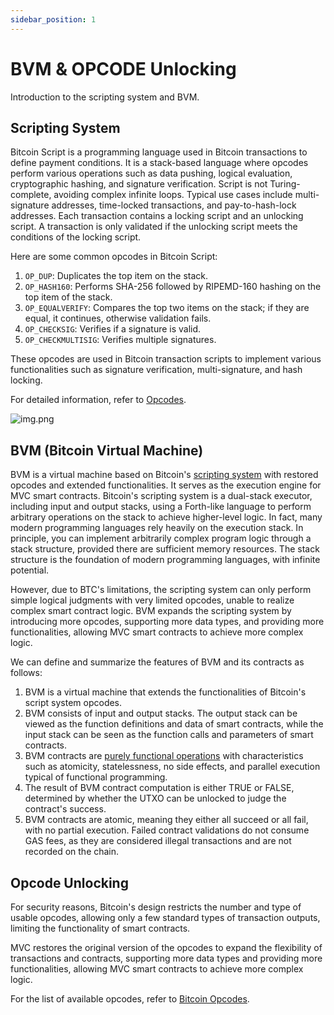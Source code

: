 ```yaml
---
sidebar_position: 1
---
```


# BVM & OPCODE Unlocking

Introduction to the scripting system and BVM.

## Scripting System

Bitcoin Script is a programming language used in Bitcoin transactions to define payment conditions. It is a stack-based
language where opcodes perform various operations such as data pushing, logical evaluation, cryptographic hashing, and
signature verification. Script is not Turing-complete, avoiding complex infinite loops. Typical use cases include
multi-signature addresses, time-locked transactions, and pay-to-hash-lock addresses. Each transaction contains a locking
script and an unlocking script. A transaction is only validated if the unlocking script meets the conditions of the
locking script.

Here are some common opcodes in Bitcoin Script:

1. `OP_DUP`: Duplicates the top item on the stack.
2. `OP_HASH160`: Performs SHA-256 followed by RIPEMD-160 hashing on the top item of the stack.
3. `OP_EQUALVERIFY`: Compares the top two items on the stack; if they are equal, it continues, otherwise validation
   fails.
4. `OP_CHECKSIG`: Verifies if a signature is valid.
5. `OP_CHECKMULTISIG`: Verifies multiple signatures.

These opcodes are used in Bitcoin transaction scripts to implement various functionalities such as signature
verification, multi-signature, and hash locking.

For detailed information, refer to [Opcodes](../../contract/bitcoin-scripts/opcode.md).

![img.png](/img/bitcoin-script-stack.png)

## BVM (Bitcoin Virtual Machine)

BVM is a virtual machine based on Bitcoin's [scripting system](https://en.bitcoin.it/wiki/Script) with restored opcodes
and extended functionalities. It serves as the execution engine for MVC smart contracts. Bitcoin's scripting system is a
dual-stack executor, including input and output stacks, using a Forth-like language to perform arbitrary operations on
the stack to achieve higher-level logic. In fact, many modern programming languages rely heavily on the execution stack.
In principle, you can implement arbitrarily complex program logic through a stack structure, provided there are
sufficient memory resources. The stack structure is the foundation of modern programming languages, with infinite
potential.

However, due to BTC's limitations, the scripting system can only perform simple logical judgments with very limited
opcodes, unable to realize complex smart contract logic. BVM expands the scripting system by introducing more opcodes,
supporting more data types, and providing more functionalities, allowing MVC smart contracts to achieve more complex
logic.

We can define and summarize the features of BVM and its contracts as follows:

1. BVM is a virtual machine that extends the functionalities of Bitcoin's script system opcodes.
2. BVM consists of input and output stacks. The output stack can be viewed as the function definitions and data of smart
   contracts, while the input stack can be seen as the function calls and parameters of smart contracts.
3. BVM contracts are [purely functional operations](https://www.turing.com/kb/introduction-to-functional-programming)
   with characteristics such as atomicity, statelessness, no side effects, and parallel execution typical of functional
   programming.
4. The result of BVM contract computation is either TRUE or FALSE, determined by whether the UTXO can be unlocked to
   judge the contract's success.
5. BVM contracts are atomic, meaning they either all succeed or all fail, with no partial execution. Failed contract
   validations do not consume GAS fees, as they are considered illegal transactions and are not recorded on the chain.

## Opcode Unlocking

For security reasons, Bitcoin's design restricts the number and type of usable opcodes, allowing only a few standard
types of transaction outputs, limiting the functionality of smart contracts.

MVC restores the original version of the opcodes to expand the flexibility of transactions and contracts, supporting
more data types and providing more functionalities, allowing MVC smart contracts to achieve more complex logic.

For the list of available opcodes, refer to [Bitcoin Opcodes](https://en.bitcoin.it/wiki/Script).
